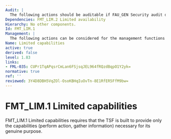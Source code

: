 ```yaml
---
Audit: |
  The following actions should be auditable if FAU_GEN Security audit data generation is included in the PP, PP-Module, functional package or ST: a) there are no auditable events foreseen.
Dependencies: FMT_LIM.2 Limited availability
Hierarchy: No other components.
Id: FMT_LIM.1
Management: |
  The following actions can be considered for the management functions in FMT: a) there are no management activities foreseen.
Name: Limited capabilities
active: true
derived: false
level: 1.83
links:
- FML-035: CUPr1TqAPqsrCmLan6FSjsqJEL964fRQzdBqpO1Y2yk=
normative: true
ref: ''
reviewed: 3Y4D8DBH5VqZOl-OsoKBHqIuOvTn-8E1RfER5FfM9bw=
---
```


# FMT_LIM.1 Limited capabilities

FMT_LIM.1 Limited capabilities requires that the TSF is built to provide only the capabilities (perform action, gather information) necessary for its genuine purpose.